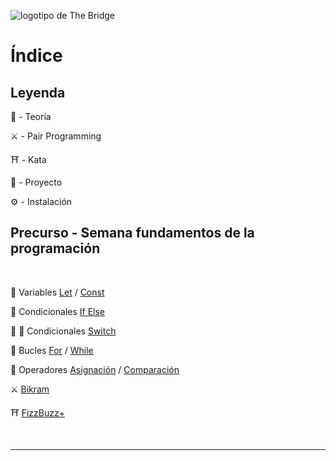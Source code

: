 ![logotipo de The Bridge](https://user-images.githubusercontent.com/27650532/77754601-e8365180-702b-11ea-8bed-5bc14a43f869.png  "logotipo de The Bridge")

# Índice

## Leyenda

:scroll: - Teoría

:crossed_swords: - Pair Programming

:shinto_shrine: - Kata

:european_castle: - Proyecto

:gear: - Instalación

## Precurso - Semana fundamentos de la programación

<br>

:scroll: Variables [Let](https://www.w3schools.com/js/js_let.asp) / [Const](https://www.w3schools.com/js/js_const.asp)

:scroll: Condicionales [If Else](https://www.w3schools.com/js/js_if_else.asp)

:scroll: :unicorn: Condicionales [Switch](https://www.w3schools.com/js/js_switch.asp)

:scroll: Bucles [For](https://www.w3schools.com/js/js_loop_for.asp) / [While](https://www.w3schools.com/js/js_loop_while.asp)

:scroll: Operadores [Asignación](https://www.w3schools.com/js/js_assignment.asp) / [Comparación](https://www.w3schools.com/js/js_comparisons.asp)

:crossed_swords: [Bikram](https://github.com/TheBridge-FullStackDeveloper/fundamentos-de-programacion-bikram-var-bucles-condicionales)

:shinto_shrine: [FizzBuzz+](https://github.com/TheBridge-FullStackDeveloper/fundamentos-de-programacion-kata-fizzbuzz)

<br>

---

<!-- <br>

:scroll: [Arrays](https://www.w3schools.com/js/js_arrays.asp)

:scroll: [Funciones](https://www.w3schools.com/js/js_arrow_function.asp)

:crossed_swords: [Bikram](https://github.com/TheBridge-FullStackDeveloper/fundamentos-de-programacion-bikram-array-funciones)

:shinto_shrine: [Chauchat](https://github.com/TheBridge-FullStackDeveloper/fundamentos-de-programacion-kata-chauchat)

:european_castle: [Bikram](https://github.com/TheBridge-FullStackDeveloper/fundamentos-de-programacion-bikram-array-funciones)

<br>

---

<br>

:scroll: [Objetos](https://www.w3schools.com/js/js_objects.asp)

:scroll: [Métodos de texto](https://www.w3schools.com/js/js_string_methods.asp)

:scroll: [Métodos de números](https://www.w3schools.com/js/js_number_methods.asp)

:scroll: [Métodos de arrays](https://www.w3schools.com/js/js_array_methods.asp)

:crossed_swords: [Bikram](https://github.com/TheBridge-FullStackDeveloper/fundamentos-de-programacion-bikram-objetos)

:shinto_shrine: [Constantino Romero](https://github.com/TheBridge-FullStackDeveloper/fundamentos-de-programacion-kata-constantino-romero) :lion:

:european_castle: [Bikram](https://github.com/TheBridge-FullStackDeveloper/fundamentos-de-programacion-bikram-objetos)

<br>

---

<br>

:scroll: [DOM](https://www.w3schools.com/js/js_htmldom.asp)

:scroll: [Métodos del DOM](https://www.w3schools.com/js/js_htmldom_methods.asp)

:scroll: [El objeto _document_](https://www.w3schools.com/js/js_htmldom_document.asp)

:scroll: [Elementos del DOM](https://www.w3schools.com/js/js_htmldom_elements.asp)

:scroll: [Eventos](https://www.w3schools.com/js/js_htmldom_events.asp)

:scroll: [Escuchadores de eventos](https://www.w3schools.com/js/js_htmldom_eventlistener.asp)

:scroll: [Nodos](https://www.w3schools.com/js/js_htmldom_nodes.asp)

:scroll: [Navegación](https://www.w3schools.com/js/js_htmldom_navigation.asp)

:crossed_swords: [La varita mágica](https://github.com/TheBridge-FullStackDeveloper/fundamentos-de-programacion-pp-varita-magica)

:shinto_shrine: [Bichomon](https://github.com/TheBridge-FullStackDeveloper/fundamentos-de-programacion-kata-bichomon)

:european_castle: [Quiz](https://github.com/TheBridge-FullStackDeveloper/proyectos-quiz)

<br>

---

<br>

:space_invader: [Ejemplo de ayuda](https://github.com/TheBridge-FullStackDeveloper/fundamentos-de-programacion-ejemplos-validacion-formularios)

:scroll: [Validación de formularios](https://www.w3schools.com/js/js_validation.asp)

:scroll: [MDN Validación de formularios](https://developer.mozilla.org/es/docs/Learn/HTML/Forms/Validacion_formulario_datos)

:scroll: [API de formularios](https://www.w3schools.com/js/js_validation_api.asp)

:scroll: [HTMLFormElements](https://developer.mozilla.org/en-US/docs/Web/API/HTMLFormElement)

:european_castle: :crossed_swords: - [Quiz](https://github.com/TheBridge-FullStackDeveloper/proyectos-quiz) -->
